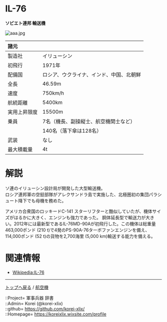 # IL-76
**ソビエト連邦 輸送機**

![aaa.jpg](https://bn02pap001files.storage.live.com/y4m9tXMmT5MB03koChYLy3J0VpCoG8doJv9yBSidDA7MJPiL-ZAqxWICOEtogWj2Vssr2CsxqDnoeki_cd8G1RHwwQ4sSlpDep4S6wQk7u9mIl6yjlJTEfm8uhOJL-Pr4PEBWLxycYiExQr_QReCOMW9XzrE54V6hBTZqdD66sni8G9TwKi8hVmzQALY7cISnbF?width=640&height=414&cropmode=none)  
  


|諸元  |  |
|:--|:--|
|製造社  |イリューシン  |
|初飛行  |1971年  |
|配備国  |ロシア、ウクライナ、インド、中国、北朝鮮  |
|全長    |46.59m  |
|速度    |750km/h  |
|航続距離  |5400km  |
|実用上昇限度|15500m  |
|乗員    |7名（機長、副操縦士、航空機関士など）  |
|        |140名（落下傘は128名）  |
|武装  |なし  |
|最大積載量  |4t  |



# 解説
ソ連のイリューシン設計局が開発した大型輸送機。  
ロシア連邦軍の空挺部隊がアレクサンドラ島で実施した、北極圏初の集団パラシュート降下でも母機を務めた。  
  
アメリカ合衆国のロッキードC-141 スターリフターと酷似していたが、機体サイズがはるかに大きく、エンジンも強力であった。
胴体延長型で輸送力が大きい。2012年には最新型であるIL-76MD-90Aが初飛行した。この機体は総重量463,000ポンド (210 t)で4発のPS-90A-76ターボファンエンジンを備え、114,000ポンド (52 t)の貨物を2,700海里 (5,000 km)輸送する能力を備える。  



# 関連情報
* [Wikipedia:IL-76](https://bit.ly/379n4IN)


***
[トップへ戻る](/readme.md) / [航空機](/plane/readme.md)  
  
::Project= 軍事兵器 辞書  
::Admin= Korei (@korei-xlix)  
::github= https://github.com/korei-xlix/  
::Homepage= https://koreixlix.wixsite.com/profile  
